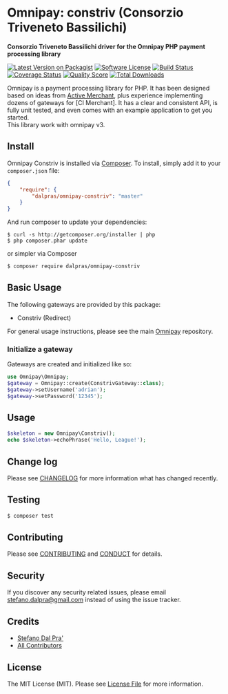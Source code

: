 # Omnipay: constriv (Consorzio Triveneto Bassilichi)

**Consorzio Triveneto Bassilichi driver for the Omnipay PHP payment processing library**

[![Latest Version on Packagist][ico-version]][link-packagist]
[![Software License][ico-license]](LICENSE.md)
[![Build Status][ico-travis]][link-travis]
[![Coverage Status][ico-scrutinizer]][link-scrutinizer]
[![Quality Score][ico-code-quality]][link-code-quality]
[![Total Downloads][ico-downloads]][link-downloads]

Omnipay is a payment processing library for PHP. It has been designed based on
ideas from [Active Merchant](http://activemerchant.org/), plus experience implementing
dozens of gateways for [CI Merchant]. It has a clear and consistent API,
is fully unit tested, and even comes with an example application to get you started.  
This library work with omnipay v3.

## Install

Omnipay Constriv is installed via [Composer](http://getcomposer.org/). To install, simply add it
to your `composer.json` file:

```json
{
    "require": {
        "dalpras/omnipay-constriv": "master"
    }
}
```

And run composer to update your dependencies:

    $ curl -s http://getcomposer.org/installer | php
    $ php composer.phar update


or simpler via Composer 

``` bash
$ composer require dalpras/omnipay-constriv
```

## Basic Usage

The following gateways are provided by this package:

* Constriv (Redirect)

For general usage instructions, please see the main [Omnipay](https://github.com/omnipay/omnipay)
repository.

### Initialize a gateway

Gateways are created and initialized like so:

``` php
use Omnipay\Omnipay;
$gateway = Omnipay::create(ConstrivGateway::class);
$gateway->setUsername('adrian');
$gateway->setPassword('12345');
```


## Usage

``` php
$skeleton = new Omnipay\Constriv();
echo $skeleton->echoPhrase('Hello, League!');
```

## Change log

Please see [CHANGELOG](CHANGELOG.md) for more information what has changed recently.

## Testing

``` bash
$ composer test
```

## Contributing

Please see [CONTRIBUTING](CONTRIBUTING.md) and [CONDUCT](CONDUCT.md) for details.

## Security

If you discover any security related issues, please email stefano.dalpra@gmail.com instead of using the issue tracker.

## Credits

- [Stefano Dal Pra'][link-author]
- [All Contributors][link-contributors]

## License

The MIT License (MIT). Please see [License File](LICENSE.md) for more information.

[ico-version]: https://img.shields.io/packagist/v/dalpras/omnipay-constriv.svg?style=flat-square
[ico-license]: https://img.shields.io/badge/license-MIT-brightgreen.svg?style=flat-square
[ico-travis]: https://img.shields.io/travis/dalpras/omnipay-constriv/master.svg?style=flat-square
[ico-scrutinizer]: https://img.shields.io/scrutinizer/coverage/g/dalpras/omnipay-constriv.svg?style=flat-square
[ico-code-quality]: https://img.shields.io/scrutinizer/g/dalpras/omnipay-constriv.svg?style=flat-square
[ico-downloads]: https://img.shields.io/packagist/dt/dalpras/omnipay-constriv.svg?style=flat-square

[link-packagist]: https://packagist.org/packages/dalpras/omnipay-constriv
[link-travis]: https://travis-ci.org/dalpras/omnipay-constriv
[link-scrutinizer]: https://scrutinizer-ci.com/g/dalpras/omnipay-constriv/code-structure
[link-code-quality]: https://scrutinizer-ci.com/g/dalpras/omnipay-constriv
[link-downloads]: https://packagist.org/packages/dalpras/omnipay-constriv
[link-author]: https://github.com/dalpras
[link-contributors]: ../../contributors
